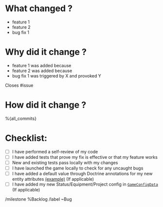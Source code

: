 # What changed ?

- feature 1
- feature 2
- bug fix 1

# Why did it change ?

- feature 1 was added because
- feature 2 was added because
- bug fix 1 was triggered by X and provoked Y

Closes #issue
 
# How did it change ?

%{all_commits}

# Checklist:

- [ ] I have performed a self-review of my code
- [ ] I have added tests that prove my fix is effective or that my feature works
- [ ] New and existing tests pass locally with my changes
- [ ] I have launched the game locally to check for any uncaught bugs
- [ ] I have added a default value through Doctrine annotations for my new entity attributes [(example)](https://gitlab.com/eternaltwin/mush/mush/-/blob/develop/Api/src/Action/Entity/ActionConfig.php?ref_type=heads#L35) (If applicable) 
- [ ] I have added my new Status/Equipment/Project config in [`GameConfigData`](https://gitlab.com/eternaltwin/mush/mush/-/blob/develop/Api/src/Game/ConfigData/GameConfigData.php?ref_type=heads#L25) (If applicable)

/milestone %Backlog
/label ~Bug